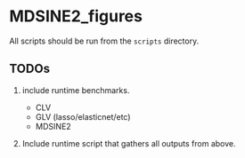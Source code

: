 # MDSINE2_figures


All scripts should be run from the ```scripts``` directory.

## TODOs
1. include runtime benchmarks.
    - CLV
    - GLV (lasso/elasticnet/etc)
    - MDSINE2
    
2. Include runtime script that gathers all outputs from above.
